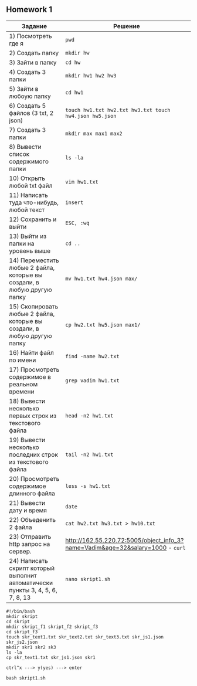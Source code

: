 ## Homework 1

| Задание | Решение |
| --- |  --- |
|1) Посмотреть где я |```pwd ```|
|2) Создать папку |```mkdir hw```|
|3) Зайти в папку |```cd hw```|
|4) Создать 3 папки |```mkdir hw1 hw2 hw3```|
|5) Зайти в любоую папку    |```cd hw1```|
|6) Создать 5 файлов (3 txt, 2 json) |```touch hw1.txt hw2.txt hw3.txt touch hw4.json hw5.json```|
|7) Создать 3 папки      |```mkdir max max1 max2```|
|8) Вывести список содержимого папки   |```ls -la```|
|10) Открыть любой txt файл      |```vim hw1.txt```|
|11) Написать туда что-нибудь, любой текст  |```insert```|
|12) Сохранить и выйти  |```ESC, :wq```|
|13) Выйти из папки на уровень выше      |```cd ..```|
|14) Переместить любые 2 файла, которые вы создали, в любую другую папку   |```mv hw1.txt hw4.json max/```|
|15) Скопировать любые 2 файла, которые вы создали, в любую другую папку   |```cp hw2.txt hw5.json max1/```|
|16) Найти файл по имени    | ```find -name hw2.txt```    |
|17) Просмотреть содержимое в реальном времени |```grep vadim hw1.txt```|
|18) Вывести несколько первых строк из текстового файла   |```head -n2 hw1.txt```|
|19) Вывести несколько последних строк из текстового файла    |```tail -n2 hw1.txt```|
|20) Просмотреть содержимое длинного файла     |```less -s hw1.txt```|
|21) Вывести дату и время     | ```date```     |
|22) Объеденить 2 файла     |```cat hw2.txt hw3.txt > hw10.txt```|
|23) Отправить http запрос на сервер.     | http://162.55.220.72:5005/object_info_3?name=Vadim&age=32&salary=1000 - ```curl```|
|24) Написать скрипт который выполнит автоматически пункты 3, 4, 5, 6, 7, 8, 13 |```nano skript1.sh```|

```
#!/bin/bash
mkdir skript
cd skript
mkdir skript_f1 skript_f2 skript_f3
cd skript_f3
touch skr_text1.txt skr_text2.txt skr_text3.txt skr_js1.json skr_js2.json
mkdir skr1 skr2 sk3
ls -la
cp skr_text1.txt skr_js1.json skr1
```
```
ctrl^x ---> y(yes) ---> enter

bash skript1.sh
```